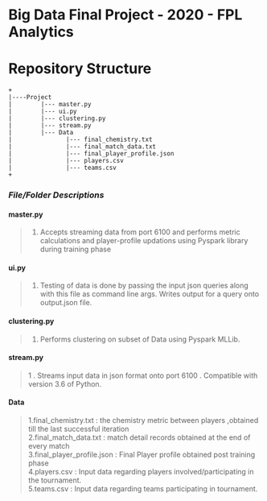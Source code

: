 # Big Data Final Project - 2020 - FPL Analytics

# Repository Structure 
```
+
|----Project
|        |--- master.py
|        |--- ui.py
|        |--- clustering.py
|        |--- stream.py
|        |--- Data
|               |--- final_chemistry.txt
|               |--- final_match_data.txt
|               |--- final_player_profile.json
|               |--- players.csv
|               |--- teams.csv
+
```

### *File/Folder Descriptions*

#### master.py

> 1. Accepts streaming data from port 6100 and performs metric calculations and player-profile updations using Pyspark library during training phase<br>

#### ui.py
> 1. Testing of data is done by passing the input json queries along with this file as command line args. Writes output for a query onto output.json file.

#### clustering.py
> 1. Performs clustering on subset of Data using Pyspark MLLib.

#### stream.py
> 1 . Streams input data in json format onto port 6100 . Compatible with version 3.6 of Python.

#### Data
> 1.final_chemistry.txt : the chemistry metric between players ,obtained till the last successful iteration <br>
> 2.final_match_data.txt : match detail records obtained at the end of every match <br>
> 3.final_player_profile.json : Final Player profile obtained post training phase <br>
> 4.players.csv : Input data regarding players involved/participating in the tournament. <br>
> 5.teams.csv : Input data regarding teams participating in tournament. <br>




